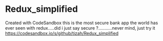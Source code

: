 # Redux_simplified
Created with CodeSandbox
this is the most secure bank app the world has ever seen with redux.....did i just say secure ?...........never mind, just try it 
https://codesandbox.io/s/github/tizah/Redux_simplified



